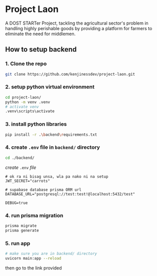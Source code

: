 # Project Laon

A DOST STARTer Project, tackling the agricultural sector's problem in handling highly perishable goods by providing a platform for farmers to eliminate the need for middlemen.

## How to setup backend

### 1. Clone the repo

```bash
git clone https://github.com/kenjinessdev/project-laon.git
```

### 2. setup python virtual environment

```bash
cd project-laon/
python -m venv .venv
# activate venv
.venv\scripts\activate

```

### 3. install python libraries

```bash
pip install -r .\backend\requirements.txt
```

### 4. create `.env` file in `backend/` directory

```bash
cd ./backend/

```

*create* `.env` *file*
```
# ok ra ni bisag unsa, wla pa nako ni na setup
JWT_SECRET="carrots"

# supabase database prisma ORM url
DATABASE_URL="postgresql://test:test!@localhost:5432/test"

DEBUG=true
```

### 4. run prisma migration

```bash
prisma migrate
prisma generate
```

### 5. run app

```bash
# make sure you are in backend/ directory
uvicorn main:app --reload
```
then go to the link provided


